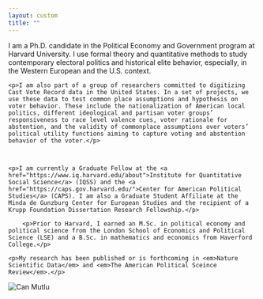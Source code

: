 ```yaml
---
layout: custom
title: ""
---
```


<div class="bio-container">
  <div class="bio-text">
    <p>I am a Ph.D. candidate in the Political Economy and Government program at Harvard University. I use formal theory and quantitative methods to study contemporary electoral politics and historical elite behavior, especially, in the Western European and the U.S. context.</p>

    <p>I am also part of a group of researchers committed to digitizing Cast Vote Record data in the United States. In a set of projects, we use these data to test common place assumptions and hypothesis on voter behavior. These include the nationalization of American local politics, different ideological and partisan voter groups’ responsiveness to race level valence cues, voter rationale for abstention, and the validity of commonplace assumptions over voters’ political utility functions aiming to capture voting and abstention behavior of the voter.</p>

    

    <p>I am currently a Graduate Fellow at the <a href="https://www.iq.harvard.edu/about">Institute for Quantitative Social Science</a> (IQSS) and the <a href="https://caps.gov.harvard.edu/">Center for American Political Studies</a> (CAPS). I am also a Graduate Student Affiliate at the Minda de Gunzburg Center for European Studies and the recipient of a Krupp Foundation Dissertation Research Fellowship.</p>

        <p>Prior to Harvard, I earned an M.Sc. in political economy and political science from the London School of Economics and Political Science (LSE) and a B.Sc. in mathematics and economics from Haverford College.</p>

    <p>My research has been published or is forthcoming in <em>Nature Scientific Data</em> and <em>The American Political Sceince Review</em>.</p>
    
</div>

 <div class="bio-photo">
    <img src="/assets/images/headshot2025.jpg" alt="Can Mutlu" />

  
</div>
  
</div>

